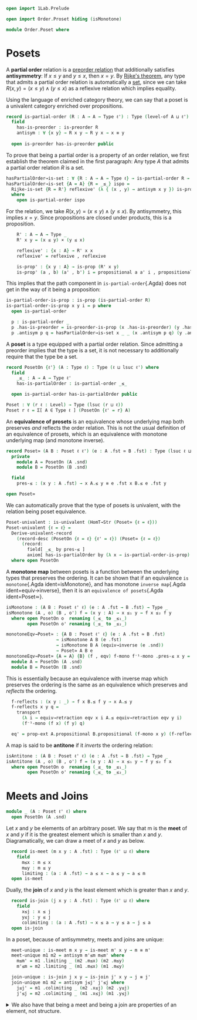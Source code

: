 ```agda
open import 1Lab.Prelude

open import Order.Proset hiding (isMonotone)

module Order.Poset where
```

<!--
```agda
private variable
  ℓ ℓ' : Level
  A : Type ℓ
  R : A → A → Type ℓ
```
-->

# Posets

A **partial order** relation is a [preorder relation] that additionally
satisfies **antisymmetry**: If $x \le y$ and $y \le x$, then $x = y$. By
[Rijke's theorem], any type that admits a partial order relation is
automatically a [set], since we can take $R(x, y) = (x \le y) \land (y
\le x)$ as a reflexive relation which implies equality.

Using the language of enriched category theory, we can say that a poset
is a univalent category enriched over propositions.

[preorder relation]: Order.Proset.html#is-preorder
[Rijke's theorem]: 1Lab.HLevel.Sets.html#Rijke-is-set
[set]: 1Lab.HLevel.html#is-set

```agda
record is-partial-order (R : A → A → Type ℓ') : Type (level-of A ⊔ ℓ') where
  field
    has-is-preorder : is-preorder R
    antisym : ∀ {x y} → R x y → R y x → x ≡ y
  
  open is-preorder has-is-preorder public
```

To prove that being a partial order is a property of an order relation,
we first establish the theorem claimed in the first paragraph: Any type
$A$ that admits a partial order relation $R$ is a set.

```agda
hasPartialOrder→is-set : ∀ {R : A → A → Type ℓ} → is-partial-order R → is-set A
hasPartialOrder→is-set {A = A} {R = _≤_} ispo =
  Rijke-is-set {R = R'} reflexive' (λ { (x , y) → antisym x y }) is-prop'
  where
    open is-partial-order ispo
```

For the relation, we take $R(x, y) = (x \le y) \land (y \le x)$. By
antisymmetry, this implies $x = y$. Since propositions are closed under
products, this is a proposition.

```agda
    R' : A → A → Type _
    R' x y = (x ≤ y) × (y ≤ x)

    reflexive' : {x : A} → R' x x
    reflexive' = reflexive , reflexive

    is-prop' : {x y : A} → is-prop (R' x y)
    is-prop' (a , b) (a' , b') i = propositional a a' i , propositional b b' i
```

This implies that the path component in `is-partial-order`{.Agda} does not
get in the way of it being a proposition:

```agda
is-partial-order-is-prop : is-prop (is-partial-order R)
is-partial-order-is-prop x y i = p where
  open is-partial-order

  p : is-partial-order _
  p .has-is-preorder = is-preorder-is-prop (x .has-is-preorder) (y .has-is-preorder) i
  p .antisym p q = hasPartialOrder→is-set x _ _ (x .antisym p q) (y .antisym p q) i
```

A **poset** is a type equipped with a partial order relation. Since
admitting a preorder implies that the type is a set, it is not necessary
to additionally require that the type be a set.

```agda
record PosetOn {ℓ'} (A : Type ℓ) : Type (ℓ ⊔ lsuc ℓ') where
  field
    _≤_ : A → A → Type ℓ'
    has-is-partialOrder : is-partial-order _≤_

  open is-partial-order has-is-partialOrder public

Poset : ∀ (r ℓ : Level) → Type (lsuc (r ⊔ ℓ))
Poset r ℓ = Σ[ A ∈ Type ℓ ] (PosetOn {ℓ' = r} A)
```

An **equivalence of prosets** is an equivalence whose underlying map
both preserves _and_ reflects the order relation. This is not the usual
definition of an equivalence of prosets, which is an equivalence with
monotone underlying map (and monotone inverse).

```agda
record Poset≃ (A B : Poset ℓ ℓ') (e : A .fst ≃ B .fst) : Type (lsuc ℓ ⊔ ℓ') where
  private
    module A = PosetOn (A .snd)
    module B = PosetOn (B .snd)

  field
    pres-≤ : (x y : A .fst) → x A.≤ y ≡ e .fst x B.≤ e .fst y

open Poset≃
```

We can automatically prove that the type of posets is univalent, with
the relation being poset equivalence.

```agda
Poset-univalent : is-univalent (HomT→Str (Poset≃ {ℓ = ℓ}))
Poset-univalent {ℓ = ℓ} = 
  Derive-univalent-record
    (record-desc (PosetOn {ℓ = ℓ} {ℓ' = ℓ}) (Poset≃ {ℓ = ℓ})
      (record:
        field[ _≤_ by pres-≤ ]
        axiom[ has-is-partialOrder by (λ x → is-partial-order-is-prop) ]))
  where open PosetOn
```

A **monotone map** between posets is a function between the underlying
types that preserves the ordering. It can be shown that if an
equivalence `is monotone`{.Agda ident=isMonotone}, and has monotone
`inverse map`{.Agda ident=equiv→inverse}, then it is an `equivalence of
posets`{.Agda ident=Poset≃}.

```agda
isMonotone : (A B : Poset ℓ' ℓ) (e : A .fst → B .fst) → Type _
isMonotone (A , o) (B , o') f = (x y : A) → x ≤₁ y → f x ≤₂ f y
  where open PosetOn o  renaming (_≤_ to _≤₁_)
        open PosetOn o' renaming (_≤_ to _≤₂_)

monotoneEqv→Poset≃ : {A B : Poset ℓ' ℓ} (e : A .fst ≃ B .fst)
                   → isMonotone A B (e .fst)
                   → isMonotone B A (equiv→inverse (e .snd))
                   → Poset≃ A B e
monotoneEqv→Poset≃ {A = A} {B} (f , eqv) f-mono f⁻¹-mono .pres-≤ x y = ua eq' where
  module A = PosetOn (A .snd)
  module B = PosetOn (B .snd)
```

This is essentially because an equivalence with inverse map which
preserves the ordering is the same as an equivalence which preserves and
_reflects_ the ordering.

```agda
  f-reflects : (x y : _) → f x B.≤ f y → x A.≤ y
  f-reflects x y q =
    transport
      (λ i → equiv→retraction eqv x i A.≤ equiv→retraction eqv y i)
      (f⁻¹-mono (f x) (f y) q)

  eq' = prop-ext A.propositional B.propositional (f-mono x y) (f-reflects x y)
```

A map is said to be **antitone** if it _inverts_ the ordering relation:

```agda
isAntitone : (A B : Poset ℓ' ℓ) (e : A .fst → B .fst) → Type _
isAntitone (A , o) (B , o') f = (x y : A) → x ≤₁ y → f y ≤₂ f x
  where open PosetOn o  renaming (_≤_ to _≤₁_)
        open PosetOn o' renaming (_≤_ to _≤₂_)
```

# Meets and Joins

```agda
module _ (A : Poset ℓ' ℓ) where
  open PosetOn (A .snd)
```

Let $x$ and $y$ be elements of an arbitrary poset. We say that m is the
**meet** of $x$ and $y$ if it is the greatest element which is smaller
than $x$ and $y$. Diagramatically, we can draw a meet of $x$ and $y$ as
below.

```agda
  record is-meet (m x y : A .fst) : Type (ℓ' ⊔ ℓ) where
    field
      m≤x : m ≤ x
      m≤y : m ≤ y
      limiting : (a : A .fst) → a ≤ x → a ≤ y → a ≤ m
  open is-meet
```

Dually, the **join** of $x$ and $y$ is the least element which is
greater than $x$ and $y$.

```agda
  record is-join (j x y : A .fst) : Type (ℓ' ⊔ ℓ) where
    field
      x≤j : x ≤ j
      y≤j : y ≤ j
      colimiting : (a : A .fst) → x ≤ a → y ≤ a → j ≤ a
  open is-join
```

In a poset, because of antisymmetry, meets and joins are unique:

<!--
```
  private variable
    m m' j j' x y : A .fst
```
-->

```agda
  meet-unique : is-meet m x y → is-meet m' x y → m ≡ m'
  meet-unique m1 m2 = antisym m'≤m m≤m' where
    m≤m' = m1 .limiting _ (m2 .m≤x) (m2 .m≤y)
    m'≤m = m2 .limiting _ (m1 .m≤x) (m1 .m≤y)

  join-unique : is-join j x y → is-join j' x y → j ≡ j'
  join-unique m1 m2 = antisym j≤j' j'≤j where
    j≤j' = m1 .colimiting _ (m2 .x≤j) (m2 .y≤j)
    j'≤j = m2 .colimiting _ (m1 .x≤j) (m1 .y≤j)
```

<details>
<summary>
We also have that being a meet and being a join are properties of an
element, not structure.
</summary>

```agda
  is-meet-is-prop : is-prop (is-meet m x y)
  is-meet-is-prop x y i .m≤x = propositional (x .m≤x) (y .m≤x) i
  is-meet-is-prop x y i .m≤y = propositional (x .m≤y) (y .m≤y) i
  is-meet-is-prop x y i .limiting a b c =
    propositional (x .limiting a b c) (y .limiting a b c) i

  is-join-is-prop : is-prop (is-join m x y)
  is-join-is-prop x y i .x≤j = propositional (x .x≤j) (y .x≤j) i
  is-join-is-prop x y i .y≤j = propositional (x .y≤j) (y .y≤j) i
  is-join-is-prop x y i .colimiting a b c =
    propositional (x .colimiting a b c) (y .colimiting a b c) i
```
</details>
